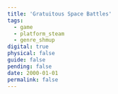 ```yaml
---
title: 'Gratuitous Space Battles'
tags:
  - game
  - platform_steam
  - genre_shmup
digital: true
physical: false
guide: false
pending: false
date: 2000-01-01
permalink: false
---
```

